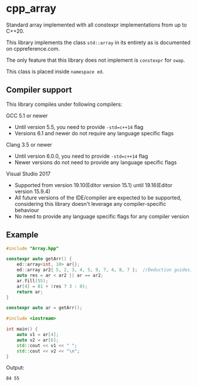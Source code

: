 # cpp_array
Standard array implemented with all constexpr implementations from up to C++20.

This library implements the class `std::array` in its entirety as is documented on cppreference.com.

The only feature that this library does not implement is `constexpr` for `swap`.

This class is placed inside `namespace ed`.

## Compiler support

This library compiles under following compilers:

GCC 5.1 or newer

- Until version 5.5, you need to provide `-std=c++14` flag
- Versions 6.1 and newer do not require any language specific flags

Clang 3.5 or newer

- Until version 6.0.0, you need to provide `-std=c++14` flag
- Newer versions do not need to provide any language specific flags

Visual Studio 2017

- Supported from version 19.10(Editor version 15.1) until 19.16(Editor version 15.9.4)
- All future versions of the IDE/compiler are expected to be supported, considering this library doesn't leverage any compiler-specific behaviour
- No need to provide any language specific flags for any compiler version

## Example

```cpp
#include "Array.hpp"

constexpr auto getArr() {
    ed::array<int, 10> ar{};
    ed::array ar2{ 5, 2, 3, 4, 5, 9, 7, 4, 8, 7 };  //Deduction guides, C++17
    auto res = ar < ar2 || ar == ar2;
    ar.fill(55);
    ar[4] = 81 + (res ? 3 : 0);
    return ar;
}

constexpr auto ar = getArr();

#include <iostream>

int main() {
    auto v1 = ar[4];
    auto v2 = ar[6];
    std::cout << v1 << " ";
    std::cout << v2 << "\n";
}
```

Output:

```
84 55
```
